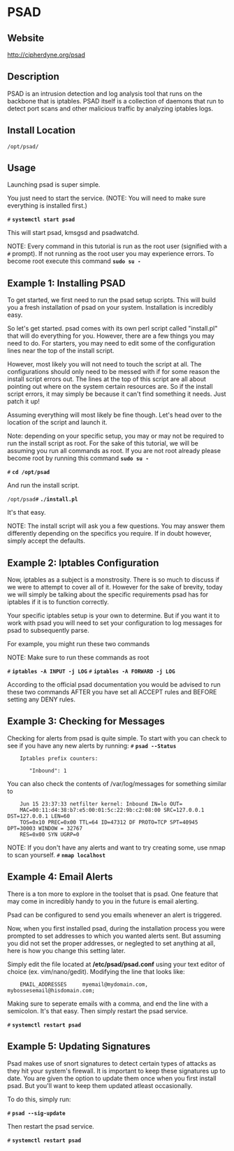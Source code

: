 PSAD
=======

Website
-------

<http://cipherdyne.org/psad>

Description
-----------

PSAD is an intrusion detection and log analysis tool that runs on the backbone that is iptables.  PSAD itself is a collection of daemons that run to detect port scans and other malicious traffic by analyzing iptables logs.

Install Location
----------------

`/opt/psad/`

Usage
-----


Launching psad is super simple.

You just need to start the service.  (NOTE: You will need to make sure everything is installed first.)

`#` **`systemctl start psad`**

This will start psad, kmsgsd and psadwatchd.

NOTE: Every command in this tutorial is run as the root user (signified with a `#` prompt).  If not running as the root user you may experience errors.  To become root execute this command **`sudo su -`**

Example 1: Installing PSAD
-----------------------------------------

To get started, we first need to run the psad setup scripts.  This will build you a fresh installation of psad on your system.  Installation is incredibly easy.

So let's get started.  psad comes with its own perl script called "install.pl" that will do everything for you.  However, there are a few things you may need to do.  For starters, you may need to edit some of the configuration lines near the top of the install script.  

However, most likely you will not need to touch the script at all.  The configurations should only need to be messed with if for some reason the install script errors out.  The lines at the top of this script are all about pointing out where on the system certain resources are.  So if the install script errors, it may simply be because it can't find something it needs.  Just patch it up!


Assuming everything will most likely be fine though.  Let's head over to the location of the script and launch it.

Note: depending on your specific setup, you may or may not be required to run the install script as root.  For the sake of this tutorial, we will be assuming you run all commands as root.  If you are not root already please become root by running this command **`sudo su -`**

`#` **`cd /opt/psad`**

And run the install script.

`/opt/psad#` **`./install.pl`**

It's that easy.  

NOTE: The install script will ask you a few questions.  You may answer them differently depending on the specifics you require.  If in doubt however, simply accept the defaults.

Example 2: Iptables Configuration
----------------------------------------------

Now, iptables as a subject is a monstrosity.  There is so much to discuss if we were to attempt to cover all of it.  However for the sake of brevity, today we will simply be talking about the specific requirements psad has for iptables if it is to function correctly.

Your specific iptables setup is your own to determine.  But if you want it to work with psad you will need to set your configuration to log messages for psad to subsequently parse.

For example, you might run these two commands

NOTE: Make sure to run these commands as root

`#` **`iptables -A INPUT -j LOG`**
`#` **`iptables -A FORWARD -j LOG`**

According to the official psad documentation you would be advised to run these two commands AFTER you have set all ACCEPT rules and BEFORE setting any DENY rules.


Example 3: Checking for Messages
---------------------------------------------

Checking for alerts from psad is quite simple.  To start with you can check to see if you have any new alerts by running:
`#` **`psad --Status`**

		Iptables prefix counters:
		
		   "Inbound": 1

You can also check the contents of /var/log/messages for something similar to

		Jun 15 23:37:33 netfilter kernel: Inbound IN=lo OUT=
		MAC=00:11:d4:38:b7:e5:00:01:5c:22:9b:c2:08:00 SRC=127.0.0.1 DST=127.0.0.1 LEN=60
		TOS=0x10 PREC=0x00 TTL=64 ID=47312 DF PROTO=TCP SPT=40945 DPT=30003 WINDOW = 32767
		RES=0x00 SYN UGRP=0

NOTE: If you don't have any alerts and want to try creating some, use nmap to scan yourself.  `#` **`nmap localhost`**


Example 4: Email Alerts
-------------------------------

There is a ton more to explore in the toolset that is psad.  One feature that may come in incredibly handy to you in the future is email alerting.  

Psad can be configured to send you emails whenever an alert is triggered.

Now, when you first installed psad, during the installation process you were prompted to set addresses to which you wanted alerts sent.  But assuming you did not set the proper addresses, or neglegted to set anything at all, here is how you change this setting later.

Simply edit the file located at **/etc/psad/psad.conf** using your text editor of choice (ex. vim/nano/gedit).  Modifying the line that looks like:

		EMAIL_ADDRESSES		myemail@mydomain.com, mybossesemail@hisdomain.com;

Making sure to seperate emails with a comma, and end the line with a semicolon.  It's that easy.  Then simply restart the psad service.

`#` **`systemctl restart psad`**


Example 5: Updating Signatures
------------------------------------------

Psad makes use of snort signatures to detect certain types of attacks as they hit your system's firewall.  It is important to keep these signatures up to date.  You are given the option to update them once when you first install psad.  But you'll want to keep them updated atleast occasionally.  

To do this, simply run:

`#` **`psad --sig-update`**

Then restart the psad service.

`#` **`systemctl restart psad`**



